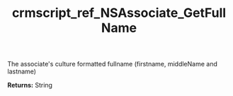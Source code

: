 ﻿---
title: crmscript_ref_NSAssociate_GetFullName
description: String NSAssociate.GetFullName()
intellisense: NSAssociate.GetFullName
keywords: NSAssociate, GetFullName
so.topic: reference
---

The associate's culture formatted fullname (firstname, middleName and lastname)

**Returns:** String


